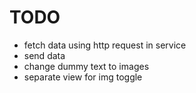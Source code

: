 # TODO
- fetch data using http request in service
- send data 
- change dummy text to images 
- separate view for img toggle
